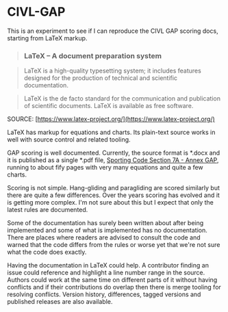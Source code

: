 # CIVL-GAP

This is an experiment to see if I can reproduce the CIVL GAP scoring docs,
starting from LaTeX markup.

> ### LaTeX – A document preparation system

> LaTeX is a high-quality typesetting system; it includes features designed
> for the production of technical and scientific documentation. 

> LaTeX is the de facto standard for the communication and publication of
> scientific documents. LaTeX is available as free software.

SOURCE: [https://www.latex-project.org/](https://www.latex-project.org/)

LaTeX has markup for equations and charts. Its plain-text source works in well
with source control and related tooling.

GAP scoring is well documented.  Currently, the source format is *.docx and it
is published as a single *.pdf file, [Sporting Code Section 7A - Annex
GAP](https://www.fai.org/sites/default/files/documents/sporting_code_s7a-xc-civl_gap_annex_1.pdf),
running to about fify pages with very many equations and quite a few charts.

Scoring is not simple. Hang-gliding and paragliding are scored similarly but
there are quite a few differences. Over the years scoring has evolved and it is
getting more complex. I'm not sure about this but I expect that only the latest
rules are documented.

Some of the documentation has surely been written about after being implemented
and some of what is implemented has no documentation. There are places where
readers are advised to consult the code and warned that the code differs from
the rules or worse yet that we're not sure what the code does exactly.

Having the documentation in LaTeX could help.  A contributor finding an issue
could reference and highlight a line number range in the source. Authors could
work at the same time on different parts of it without having conflicts and if
their contributions do overlap then there is merge tooling for resolving
conflicts.  Version history, differences, tagged versions and published
releases are also available.
